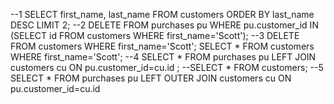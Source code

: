 --1
SELECT first_name, last_name FROM customers ORDER BY last_name DESC LIMIT 2;
--2
DELETE FROM purchases pu WHERE pu.customer_id IN (SELECT id FROM customers WHERE first_name='Scott');
--3
DELETE FROM customers  WHERE first_name='Scott';
SELECT * FROM customers WHERE first_name='Scott';
--4
SELECT * FROM purchases pu LEFT JOIN customers cu ON pu.customer_id=cu.id ;
--SELECT * FROM customers;
--5
SELECT * FROM purchases pu LEFT OUTER JOIN customers cu ON pu.customer_id=cu.id 

